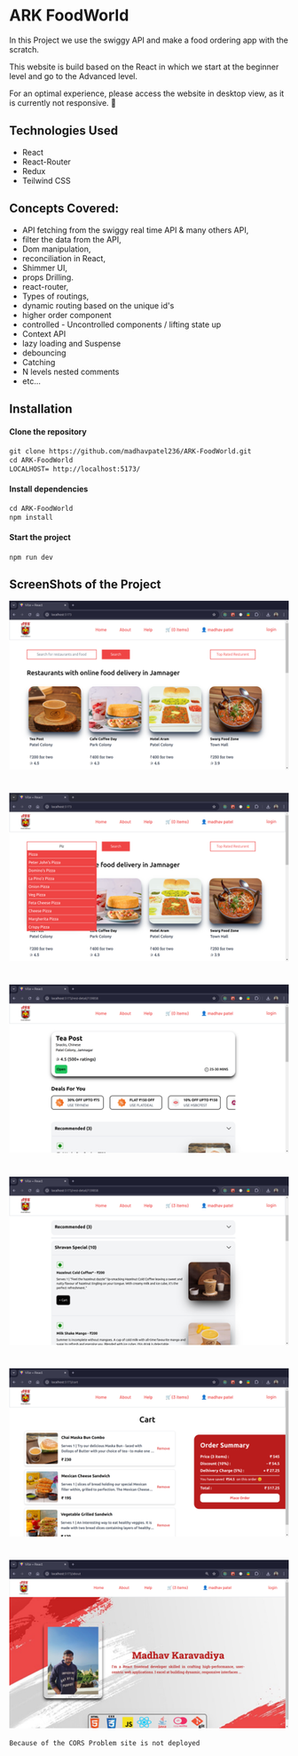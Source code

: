 # ARK FoodWorld

In this Project we use the swiggy API and make a food ordering app with the scratch.

This website is build based on the React in which we start at the beginner level and go to the Advanced level.

For an optimal experience, please access the website in desktop view, as it is currently not responsive. 👀

## Technologies Used

- React
- React-Router
- Redux
- Teilwind CSS

## Concepts Covered:

- API fetching from the swiggy real time API & many others API,
- filter the data from the API,
- Dom manipulation, 
- reconciliation in React,
- Shimmer UI,
- props Drilling.
- react-router, 
- Types of routings, 
- dynamic routing based on the unique id's 
- higher order component
- controlled - Uncontrolled components / lifting state up
- Context API
- lazy loading and Suspense 
- debouncing 
- Catching 
- N levels nested comments
- etc...

<!-- ## features:  -->

## Installation

#### Clone the repository

```
git clone https://github.com/madhavpatel236/ARK-FoodWorld.git
cd ARK-FoodWorld
LOCALHOST= http://localhost:5173/
```

#### Install dependencies

```
cd ARK-FoodWorld
npm install
```

#### Start the project

```
npm run dev
```
## ScreenShots of the Project

![SS1](./src/img/ScreenShots/one.png)
#
![SS2](./src/img/ScreenShots/two.png)
#
![SS3](./src/img/ScreenShots/three.png)
#
![SS4](./src/img/ScreenShots/four.png)
#
![SS5](./src/img/ScreenShots/five.png)
#
![SS6](./src/img/ScreenShots/six.png)

`Because of the CORS Problem site is not deployed `